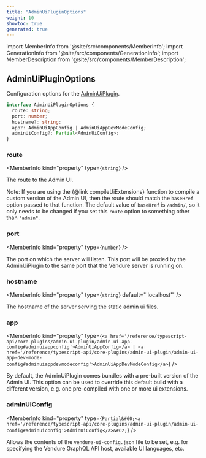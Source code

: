 ```yaml
---
title: "AdminUiPluginOptions"
weight: 10
showtoc: true
generated: true
---
```

<!-- This file was generated from the Vendure source. Do not modify. Instead, re-run the "docs:build" script -->
import MemberInfo from '@site/src/components/MemberInfo';
import GenerationInfo from '@site/src/components/GenerationInfo';
import MemberDescription from '@site/src/components/MemberDescription';


## AdminUiPluginOptions

<GenerationInfo sourceFile="packages/admin-ui-plugin/src/plugin.ts" sourceLine="39" packageName="@vendure/admin-ui-plugin" />

Configuration options for the <a href='/reference/typescript-api/core-plugins/admin-ui-plugin/#adminuiplugin'>AdminUiPlugin</a>.

```ts title="Signature"
interface AdminUiPluginOptions {
  route: string;
  port: number;
  hostname?: string;
  app?: AdminUiAppConfig | AdminUiAppDevModeConfig;
  adminUiConfig?: Partial<AdminUiConfig>;
}
```

<div className="members-wrapper">

### route

<MemberInfo kind="property" type={`string`}   />

The route to the Admin UI.

Note: If you are using the {@link compileUiExtensions} function to compile a custom version of the Admin UI, then
the route should match the `baseHref` option passed to that function. The default value of `baseHref` is `/admin/`,
so it only needs to be changed if you set this `route` option to something other than `"admin"`.
### port

<MemberInfo kind="property" type={`number`}   />

The port on which the server will listen. This port will be proxied by the AdminUiPlugin to the same port that
the Vendure server is running on.
### hostname

<MemberInfo kind="property" type={`string`} default="'localhost'"   />

The hostname of the server serving the static admin ui files.
### app

<MemberInfo kind="property" type={`<a href='/reference/typescript-api/core-plugins/admin-ui-plugin/admin-ui-app-config#adminuiappconfig'>AdminUiAppConfig</a> | <a href='/reference/typescript-api/core-plugins/admin-ui-plugin/admin-ui-app-dev-mode-config#adminuiappdevmodeconfig'>AdminUiAppDevModeConfig</a>`}   />

By default, the AdminUiPlugin comes bundles with a pre-built version of the
Admin UI. This option can be used to override this default build with a different
version, e.g. one pre-compiled with one or more ui extensions.
### adminUiConfig

<MemberInfo kind="property" type={`Partial&#60;<a href='/reference/typescript-api/core-plugins/admin-ui-plugin/admin-ui-config#adminuiconfig'>AdminUiConfig</a>&#62;`}   />

Allows the contents of the `vendure-ui-config.json` file to be set, e.g.
for specifying the Vendure GraphQL API host, available UI languages, etc.


</div>
